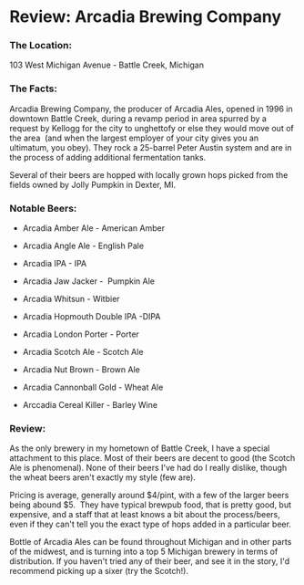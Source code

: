 Review: Arcadia Brewing Company
===============================

### The Location:

103 West Michigan Avenue - Battle Creek, Michigan

### The Facts:

Arcadia Brewing Company, the producer of Arcadia Ales, opened in 1996 in downtown Battle Creek, during a revamp period in area spurred by a request by Kellogg for the city to unghettofy or else they would move out of the area  (and when the largest employer of your city gives you an ultimatum, you obey). They rock a 25-barrel Peter Austin system and are in the process of adding additional fermentation tanks.

Several of their beers are hopped with locally grown hops picked from the fields owned by Jolly Pumpkin in Dexter, MI.

### Notable Beers:

*   Arcadia Amber Ale - American Amber

*   Arcadia Angle Ale - English Pale

*   Arcadia IPA - IPA

*   Arcadia Jaw Jacker -  Pumpkin Ale

*   Arcadia Whitsun - Witbier

*   Arcadia Hopmouth Double IPA -DIPA

*   Arcadia London Porter - Porter

*   Arcadia Scotch Ale - Scotch Ale

*   Arcadia Nut Brown - Brown Ale

*   Arcadia Cannonball Gold - Wheat Ale

*   Arccadia Cereal Killer - Barley Wine

### Review:

As the only brewery in my hometown of Battle Creek, I have a special attachment to this place. Most of their beers are decent to good (the Scotch Ale is phenomenal). None of their beers I've had do I really dislike, though the wheat beers aren't exactly my style (few are).

Pricing is average, generally around $4/pint, with a few of the larger beers being abound $5.  They have typical brewpub food, that is pretty good, but expensive, and a staff that at least knows a bit about the process/beers, even if they can't tell you the exact type of hops added in a particular beer.

Bottle of Arcadia Ales can be found throughout Michigan and in other parts of the midwest, and is turning into a top 5 Michigan brewery in terms of distribution. If you haven't tried any of their beer, and see it in the story, I'd recommend picking up a sixer (try the Scotch!).